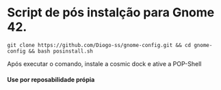 # Script de pós instalção para Gnome 42.

``` shell
git clone https://github.com/Diogo-ss/gnome-config.git && cd gnome-config && bash posinstall.sh
```

Após executar o comando, instale a cosmic dock e ative a POP-Shell

#### Use por reposabilidade própia
